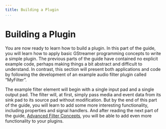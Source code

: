 ```yaml
---
title: Building a Plugin
...
```


# Building a Plugin

You are now ready to learn how to build a plugin. In this part of the
guide, you will learn how to apply basic GStreamer programming concepts
to write a simple plugin. The previous parts of the guide have contained
no explicit example code, perhaps making things a bit abstract and
difficult to understand. In contrast, this section will present both
applications and code by following the development of an example audio
filter plugin called “MyFilter”.

The example filter element will begin with a single input pad and a
single output pad. The filter will, at first, simply pass media and
event data from its sink pad to its source pad without modification. But
by the end of this part of the guide, you will learn to add some more
interesting functionality, including properties and signal handlers. And
after reading the next part of the guide, [Advanced Filter
Concepts](pwg/advanced/index.md), you will be able to add even more
functionality to your plugins.
